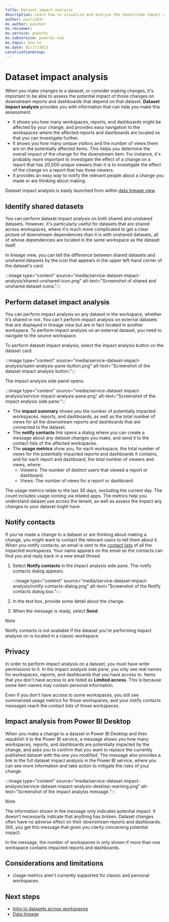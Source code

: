 ```yaml
---
title: Dataset impact analysis
description: Learn how to visualize and analyze the downstream impact of making changes to datasets and dashboards.
author: paulinbar
ms.author: painbar
ms.reviewer: 
ms.service: powerbi
ms.subservice: powerbi-eim
ms.topic: how-to
ms.date: 02/17/2023
LocalizationGroup: 
---
```


# Dataset impact analysis

When you make changes to a dataset, or consider making changes, it's important to be able to assess the potential impact of those changes on downstream reports and dashboards that depend on that dataset. **Dataset impact analysis** provides you with information that can help you make this assessment.
* It shows you how many workspaces, reports, and dashboards might be affected by your change, and provides easy navigation to the workspaces where the affected reports and dashboards are located so that you can investigate further.
* It shows you how many unique visitors and the number of views there are on the potentially affected items. This helps you determine the overall impact of the change for the downstream item. For instance, it's probably more important to investigate the effect of a change on a report that has 20,000 unique viewers than it is to investigate the effect of the change on a report that has three viewers.
* It provides an easy way to notify the relevant people about a change you made or are thinking about making.

Dataset impact analysis is easily launched from within [data lineage view](service-data-lineage.md).

## Identify shared datasets

You can perform dataset impact analysis on both shared and unshared datasets. However, it's particularly useful for datasets that are shared across workspaces, where it's much more complicated to get a clear picture of downstream dependencies than it is with unshared datasets, all of whose dependencies are located in the same workspace as the dataset itself.

In lineage view, you can tell the difference between shared datasets and unshared datasets by the icon that appears in the upper left-hand corner of the dataset's card.

:::image type="content" source="media/service-dataset-impact-analysis/shared-unshared-icon.png" alt-text="Screenshot of shared and unshared dataset icons.":::

## Perform dataset impact analysis

You can perform impact analysis on any dataset in the workspace, whether it's shared or not. You can't perform impact analysis on external datasets that are displayed in lineage view but are in fact located in another workspace. To perform impact analysis on an external dataset, you need to navigate to the source workspace.

To perform dataset impact analysis, select the impact analysis button on the dataset card.

:::image type="content" source="media/service-dataset-impact-analysis/open-analysis-pane-button.png" alt-text="Screenshot of the dataset impact analysis button.":::

The impact analysis side panel opens.

:::image type="content" source="media/service-dataset-impact-analysis/service-impact-analysis-pane.png" alt-text="Screenshot of the impact analysis side pane.":::

* The **impact summary** shows you the number of potentially impacted workspaces, reports, and dashboards, as well as the total number of views for all the downstream reports and dashboards that are connected to the dataset.
* The **notify contacts** link opens a dialog where you can create a message about any dataset changes you make, and send it to the contact lists of the affected workspaces. 
* The **usage metrics** show you, for each workspace, the total number of views for the potentially impacted reports and dashboards it contains, and for each report and dashboard, the total number of viewers and views, where:
   * Viewers: The number of distinct users that viewed a report or dashboard.
   * Views: The number of views for a report or dashboard

The usage metrics relate to the last 30 days, excluding the current day. The count includes usage coming via related apps. The metrics help you understand dataset use across the tenant, as well as assess the impact any changes to your dataset might have.

## Notify contacts

If you've made a change to a dataset or are thinking about making a change, you might want to contact the relevant users to tell them about it. When you notify contacts, an email is sent to the [contact lists](../collaborate-share/service-create-the-new-workspaces.md#create-a-contact-list) of all the impacted workspaces. Your name appears on the email so the contacts can find you and reply back in a new email thread. 

1. Select **Notify contacts** in the impact analysis side pane. The notify contacts dialog appears.

    :::image type="content" source="media/service-dataset-impact-analysis/notify-contacts-dialog.png" alt-text="Screenshot of the Notify contacts dialog box.":::

1. In the text box, provide some detail about the change.
1. When the message is ready, select **Send**.

> [!NOTE]
> Notify contacts is not available if the dataset you're performing impact analysis on is located in a classic workspace.

## Privacy

In order to perform impact analysis on a dataset, you must have write permissions to it. In the impact analysis side pane, you only see real names for workspaces, reports, and dashboards that you have access to. Items that you don't have access to are listed as **Limited access**. This is because some item names may contain personal information.

Even if you don't have access to some workspaces, you still see summarized usage metrics for those workspaces, and your notify contacts messages reach the contact lists of those workspaces.

## Impact analysis from Power BI Desktop

When you make a change to a dataset in Power BI Desktop and then republish it to the Power BI service, a message shows you how many workspaces, reports, and dashboards are potentially impacted by the change, and asks you to confirm that you want to replace the currently published dataset with the one you modified. The message also provides a link to the full dataset impact analysis in the Power BI service, where you can see more information and take action to mitigate the risks of your change.

:::image type="content" source="media/service-dataset-impact-analysis/service-dataset-impact-analysis-desktop-warning.png" alt-text="Screenshot of the impact analysis message.":::

> [!NOTE]
> The information shown in the message only indicates potential impact. It doesn't necessarily indicate that anything has broken. Dataset changes often have no adverse effect on their downstream reports and dashboards. Still, you get this message that gives you clarity concerning potential impact.
>
>In the message, the number of workspaces is only shown if more than one workspace contains impacted reports and dashboards.

## Considerations and limitations

* Usage metrics aren't currently supported for classic and personal workspaces.

## Next steps

* [Intro to datasets across workspaces](../connect-data/service-datasets-across-workspaces.md)
* [Data lineage](service-data-lineage.md)


